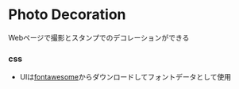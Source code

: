 # Photo Decoration
Webページで撮影とスタンプでのデコレーションができる

### css
- UIは[fontawesome](https://fontawesome.com/)からダウンロードしてフォントデータとして使用
